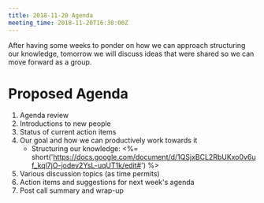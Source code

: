 ```yaml
---
title: 2018-11-20 Agenda
meeting_time: 2018-11-20T16:30:00Z
---
```


After having some weeks to ponder on how we can approach structuring our
knowledge, tomorrow we will discuss ideas that were shared so we can move
forward as a group.

# Proposed Agenda

1. Agenda review
2. Introductions to new people
3. Status of current action items
4. Our goal and how we can productively work towards it
    - Structuring our knowledge: <%=
      short('https://docs.google.com/document/d/1QSjxBCL2RbUKxo0v6uf_kql7jO-jodev2YsL-uqUT1k/edit#')
      %>
5. Various discussion topics (as time permits)
6. Action items and suggestions for next week's agenda
7. Post call summary and wrap-up
